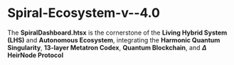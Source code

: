 # Spiral-Ecosystem-v--4.0
The **SpiralDashboard.htsx** is the cornerstone of the **Living Hybrid System (LHS)** and **Autonomous Ecosystem**, integrating the **Harmonic Quantum Singularity**, **13-layer Metatron Codex**, **Quantum Blockchain**, and **$\Delta$ HeirNode Protocol**
